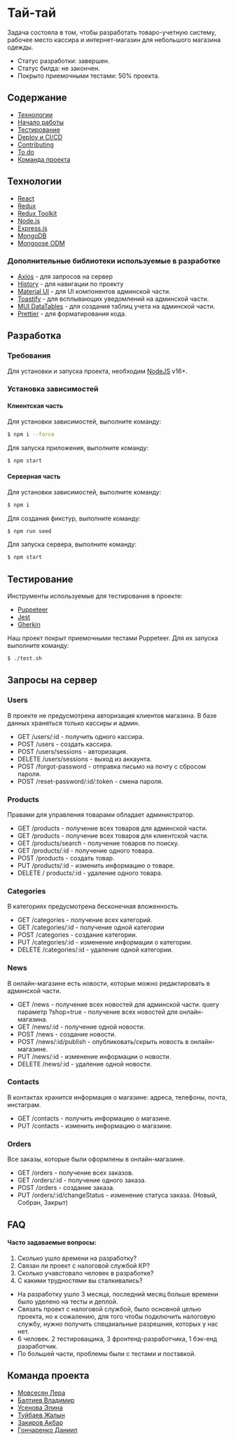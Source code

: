# Тай-тай
Задача состояла в том, чтобы разработать товаро-учетную систему, рабочее место кассира и интернет-магазин для небольшого магазина одежды.
- Статус разработки: завершен.
- Статус билда: не закончен.
- Покрыто приемочными тестами: 50% проекта.

## Содержание
- [Технологии](#технологии)
- [Начало работы](#начало-работы)
- [Тестирование](#тестирование)
- [Deploy и CI/CD](#deploy-и-ci/cd)
- [Contributing](#contributing)
- [To do](#to-do)
- [Команда проекта](#команда-проекта)


## Технологии
- [React](https://ru.reactjs.org/)
- [Redux](https://redux.js.org/)
- [Redux Toolkit](https://redux-toolkit.js.org/)
- [Node.js](https://nodejs.org/en/)
- [Express.js](https://expressjs.com/ru/)
- [MongoDB](https://www.mongodb.com/)
- [Mongoose ODM](https://mongoosejs.com/)

### Дополнительные библиотеки используемые в разработке
- [Axios](https://www.npmjs.com/package/axios) - для запросов на сервер
- [History](https://www.npmjs.com/package/history) - для навигации по проекту
- [Material UI](https://mui.com/) - для UI компонентов админской части.
- [Toastify](https://www.npmjs.com/package/react-toastify) - для всплывающих уведомлений на админской части.
- [MUI DataTables](https://www.npmjs.com/package//mui-datatables) - для создания таблиц учета на админской части.
- [Prettier](https://prettier.io/) - для форматирования кода.


## Разработка

### Требования
Для установки и запуска проекта, необходим [NodeJS](https://nodejs.org/) v16+.

### Установка зависимостей  

#### Клиентская часть

Для установки зависимостей, выполните команду:
```sh
$ npm i --force
```

Для запуска приложения, выполните команду:
```sh
$ npm start
```

#### Серверная часть

Для установки зависимостей, выполните команду:
```sh
$ npm i
```

Для создания фикстур, выполните команду:
```sh
$ npm run seed
```

Для запуска сервера, выполните команду:
```sh
$ npm start
```

## Тестирование
Инструменты используемые для тестирования в проекте:
- [Puppeteer](https://pptr.dev/)
- [Jest](https://jestjs.io/ru/)
- [Gherkin](https://cucumber.io/docs/gherkin/)

Наш проект покрыт приемочными тестами Puppeteer. Для их запуска выполните команду:
```sh
$ ./test.sh
```

## Запросы на сервер

### Users
В проекте не предусмотрена авторизация клиентов магазина.
В базе данных храняться только кассиры и админ.

- GET /users/:id - получить одного кассира.
- POST /users - создать кассира.
- POST /users/sessions - авторизация.
- DELETE /users/sessions - выход из аккаунта.
- POST /forgot-password - отправка письмо на почту с сбросом пароля.
- POST /reset-password/:id/:token - смена пароля.

### Products
Правами для управления товарами обладает администратор.

- GET /products - получение всех товаров для админской части.
- GET /products - получение всех товаров для клиентской части.
- GET /products/search - получение товаров по поиску.
- GET /products/:id - получение одного товара.
- POST /products - создать товар.
- PUT /products/:id - изменить информацию о товаре.
- DELETE / products/:id - удаление одного товара.

### Categories
В категориях предусмотрена бесконечная вложенность.

- GET /categories - получение всех категорий.
- GET /categories/:id - получение одной категории
- POST /categories - создание категории.
- PUT /categories/:id - изменение информации о категории.
- DELETE /categories/:id - удаление одной категории.

### News
В онлайн-магазине есть новости, которые можно редактировать в админской части.

- GET /news - получение всех новостей для админской части. query параметр ?shop=true - получение всех новостей для онлайн-магазина.
- GET /news/:id - получение одной новости.
- POST /news - создание новости.
- POST /news/:id/publish - опубликовать/скрыть новость в онлайн-магазине.
- PUT /news/:id - изменение информации о новости.
- DELETE /news/:id - удаление одной новости.

### Contacts
В контактах хранится информация о магазине: адреса, телефоны, почта, инстаграм.

- GET /contacts - получить информацию о магазине.
- PUT /contacts - изменить информацию о магазине.

### Orders
Все заказы, которые были оформлены в онлайн-магазине.

- GET /orders - получение всех заказов.
- GET /orders/:id - получение одного заказа.
- POST /orders - создание заказа.
- PUT /orders/:id/changeStatus - изменение статуса заказа. (Новый, Собран, Закрыт)

## FAQ
#### Часто задаваемые вопросы:
1. Сколько ушло времени на разработку?
2. Связан ли проект с налоговой службой КР?
3. Сколько учавстовало человек в разработке?
4. С какими трудностями вы сталкивались?

- На разработку ушло 3 месяца, последний месяц больше времени было уделено на тесты и деплой.
- Связать проект с налоговой службой, было основной целью проекта, но к сожалению, для того чтобы подключить налоговую службу, нужно получить спецаиальные разрешния, которых у нас нет.
- 6 человек. 2 тестироващика, 3 фронтенд-разработчика, 1 бэк-енд разработчик.
- По большей части, проблемы были с тестами и поставкой.

## Команда проекта

- [Мовсесян Лера](https://t.me/movlera)
- [Балтиев Владимир](https://t.me/vovvkka)
- [Усенова Элина](https://t.me/eusenova)
- [Туйбаев Жалын](https://t.me/jalyn_tuibaev)
- [Закиров Акбар](https://t.me/Zakirov_1001)
- [Гончаренко Даниил](https://t.me/danchik2022)
